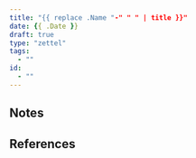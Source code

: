 ```yaml
---
title: "{{ replace .Name "-" " " | title }}"
date: {{ .Date }}
draft: true
type: "zettel"
tags:
  - ""
id: 
  - ""
---
```

## Notes


## References

